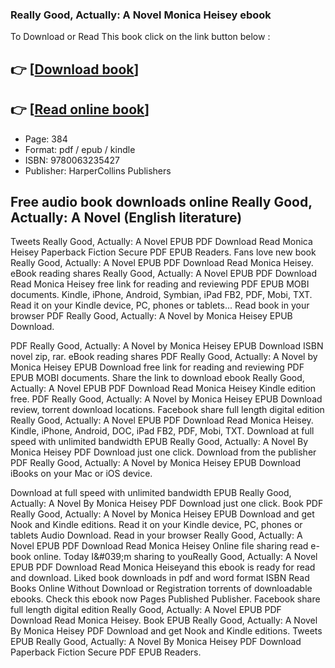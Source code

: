 ### Really Good, Actually: A Novel Monica Heisey ebook

To Download or Read This book click on the link button below :

## 👉  [**[Download book](http://get-pdfs.com/download.php?group=book&from=github.com&id=696295&lnk=1061 "Download book")**]

## 👉  [**[Read online book](http://get-pdfs.com/download.php?group=book&from=github.com&id=696295&lnk=1061 "Read online book")**]


* Page: 384
* Format: pdf / epub / kindle
* ISBN: 9780063235427
* Publisher: HarperCollins Publishers



## Free audio book downloads online Really Good, Actually: A Novel (English literature)


Tweets Really Good, Actually: A Novel EPUB PDF Download Read Monica Heisey Paperback Fiction Secure PDF EPUB Readers. Fans love new book Really Good, Actually: A Novel EPUB PDF Download Read Monica Heisey. eBook reading shares Really Good, Actually: A Novel EPUB PDF Download Read Monica Heisey free link for reading and reviewing PDF EPUB MOBI documents. Kindle, iPhone, Android, Symbian, iPad FB2, PDF, Mobi, TXT. Read it on your Kindle device, PC, phones or tablets... Read book in your browser PDF Really Good, Actually: A Novel by Monica Heisey EPUB Download.

PDF Really Good, Actually: A Novel by Monica Heisey EPUB Download ISBN novel zip, rar. eBook reading shares PDF Really Good, Actually: A Novel by Monica Heisey EPUB Download free link for reading and reviewing PDF EPUB MOBI documents. Share the link to download ebook Really Good, Actually: A Novel EPUB PDF Download Read Monica Heisey Kindle edition free. PDF Really Good, Actually: A Novel by Monica Heisey EPUB Download review, torrent download locations. Facebook share full length digital edition Really Good, Actually: A Novel EPUB PDF Download Read Monica Heisey. Kindle, iPhone, Android, DOC, iPad FB2, PDF, Mobi, TXT. Download at full speed with unlimited bandwidth EPUB Really Good, Actually: A Novel By Monica Heisey PDF Download just one click. Download from the publisher PDF Really Good, Actually: A Novel by Monica Heisey EPUB Download iBooks on your Mac or iOS device.

Download at full speed with unlimited bandwidth EPUB Really Good, Actually: A Novel By Monica Heisey PDF Download just one click. Book PDF Really Good, Actually: A Novel by Monica Heisey EPUB Download and get Nook and Kindle editions. Read it on your Kindle device, PC, phones or tablets Audio Download. Read in your browser Really Good, Actually: A Novel EPUB PDF Download Read Monica Heisey Online file sharing read e-book online. Today I&amp;#039;m sharing to youReally Good, Actually: A Novel EPUB PDF Download Read Monica Heiseyand this ebook is ready for read and download. Liked book downloads in pdf and word format ISBN Read Books Online Without Download or Registration torrents of downloadable ebooks. Check this ebook now Pages Published Publisher. Facebook share full length digital edition Really Good, Actually: A Novel EPUB PDF Download Read Monica Heisey. Book EPUB Really Good, Actually: A Novel By Monica Heisey PDF Download and get Nook and Kindle editions. Tweets EPUB Really Good, Actually: A Novel By Monica Heisey PDF Download Paperback Fiction Secure PDF EPUB Readers.





